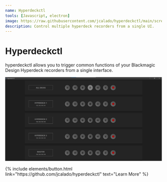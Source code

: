 ```yaml
---
name: Hyperdeckctl
tools: [Javascript, electron]
image: https://raw.githubusercontent.com/jcalado/hyperdeckctl/main/screenshots/screenshot01.png
description: Control multiple hyperdeck recorders from a single UI.
---
```


# Hyperdeckctl

hyperdeckctl allows you to trigger common functions of your Blackmagic Design Hyperdeck recorders from a single interface.

![preview](https://raw.githubusercontent.com/jcalado/hyperdeckctl/main/screenshots/screenshot01.png)

<p class="text-center">
{% include elements/button.html link="https://github.com/jcalado/hyperdeckctl" text="Learn More" %}
</p>
